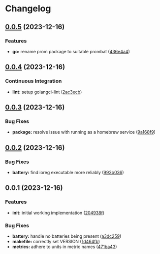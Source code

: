 # Changelog

## [0.0.5](https://github.com/jimeh/macos-battery-exporter/compare/v0.0.4...v0.0.5) (2023-12-16)


### Features

* **go:** rename prom package to suitable prombat ([436e4a4](https://github.com/jimeh/macos-battery-exporter/commit/436e4a4b01d96654b7012f795f2d305ca4084681))

## [0.0.4](https://github.com/jimeh/macos-battery-exporter/compare/v0.0.3...v0.0.4) (2023-12-16)


### Continuous Integration

* **lint:** setup golangci-lint ([2ac3ecb](https://github.com/jimeh/macos-battery-exporter/commit/2ac3ecb555e0f6eea369516328f1f03da7d61251))

## [0.0.3](https://github.com/jimeh/macos-battery-exporter/compare/v0.0.2...v0.0.3) (2023-12-16)


### Bug Fixes

* **package:** resolve issue with running as a homebrew service ([9a168f9](https://github.com/jimeh/macos-battery-exporter/commit/9a168f9ff918f6539ca85d43202759197ed952b3))

## [0.0.2](https://github.com/jimeh/macos-battery-exporter/compare/v0.0.1...v0.0.2) (2023-12-16)


### Bug Fixes

* **battery:** find ioreg executable more reliably ([993b036](https://github.com/jimeh/macos-battery-exporter/commit/993b036d99362b6bebd36545fc34d325863421d5))

## 0.0.1 (2023-12-16)


### Features

* **init:** initial working implementation ([204938f](https://github.com/jimeh/macos-battery-exporter/commit/204938f5b18712e5314cb47c96ee1fbc04fbe70d))


### Bug Fixes

* **battery:** handle no batteries being present ([a3dc259](https://github.com/jimeh/macos-battery-exporter/commit/a3dc259e3b57dd386fd05ce6b57ad14d7940238d))
* **makefile:** correctly set VERSION ([1d464fb](https://github.com/jimeh/macos-battery-exporter/commit/1d464fbd3af42a55b04b7b1468ffef2711f8d7cf))
* **metrics:** adhere to units in metric names ([471ba43](https://github.com/jimeh/macos-battery-exporter/commit/471ba437c43db4eefe228fa6a007833a40b55af1))
